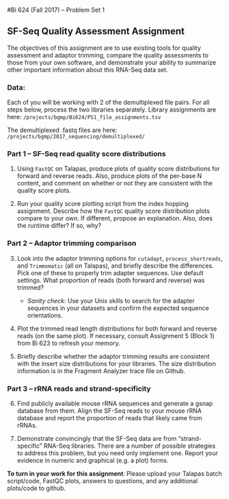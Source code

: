 #Bi 624 (Fall 2017) – Problem Set 1
## SF-Seq Quality Assessment Assignment

The objectives of this assignment are to use existing tools for quality assessment and adaptor trimming, compare the quality assessments to those from your own software, and demonstrate your ability to summarize other important information about this RNA-Seq data set.

### Data: 
Each of you will be working with 2 of the demultiplexed file pairs. For all steps below, process the two libraries separately. Library assignments are here: ```/projects/bgmp/Bi624/PS1_file_assignments.tsv```

The demultiplexed .fastq files are here: ```/projects/bgmp/2017_sequencing/demultiplexed/```

### Part 1 – SF-Seq read quality score distributions

1. Using ```FastQC``` on Talapas, produce plots of quality score distributions for forward and reverse reads. Also, produce plots of the per-base N content, and comment on whether or not they are consistent with the quality score plots.

2. Run your quality score plotting script from the index hopping assignment. Describe how the ```FastQC``` quality score distribution plots compare to your own. If different, propose an explanation. Also, does the runtime differ? If so, why?

### Part 2 – Adaptor trimming comparison

3. Look into the adaptor trimming options for ```cutadapt```, ```process_shortreads```, and ```Trimmomatic``` (all on Talapas), and briefly describe the differences. Pick one of these to properly trim adapter sequences. Use default settings. What proportion of reads (both forward and reverse) was trimmed? 
    - *Sanity check*: Use your Unix skills to search for the adapter sequences in your datasets and confirm the expected sequence orientations.
  
4. Plot the trimmed read length distributions for both forward and reverse reads (on the same plot). If necessary, consult Assignment 5 (Block 1) from Bi 623 to refresh your memory.

5. Briefly describe whether the adaptor trimming results are consistent with the insert size distributions for your libraries. The size distribution information is in the Fragment Analyzer trace file on Github.
  
### Part 3 – rRNA reads and strand-specificity
6. Find publicly available mouse rRNA sequences and generate a gsnap database from them. Align the SF-Seq reads to your mouse rRNA database and report the proportion of reads that likely came from rRNAs.

7. Demonstrate convincingly that the SF-Seq data are from “strand-specific” RNA-Seq libraries. There are a number of possible strategies to address this problem, but you need only implement one. Report your evidence in numeric and graphical (e.g. a plot) forms.

**To turn in your work for this assignment**:
Please upload your Talapas batch script/code, FastQC plots, answers to questions, and any additional plots/code to github. 
